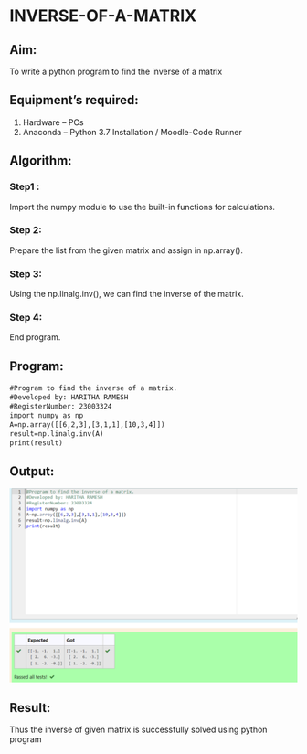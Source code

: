 # INVERSE-OF-A-MATRIX
## Aim:
To write a python program to find the inverse of a matrix
## Equipment’s required:
1. 	Hardware – PCs
2. 	Anaconda – Python 3.7 Installation / Moodle-Code Runner
## Algorithm:
### Step1 : 
Import the numpy module to use the built-in functions for calculations.
### Step 2: 
Prepare the list from the given matrix and assign in np.array().

### Step 3: 
Using the np.linalg.inv(), we can find the inverse of the matrix.
### Step 4: 
End program.

## Program:
```
#Program to find the inverse of a matrix.
#Developed by: HARITHA RAMESH
#RegisterNumber: 23003324
import numpy as np
A=np.array([[6,2,3],[3,1,1],[10,3,4]])
result=np.linalg.inv(A)
print(result)
```
## Output:
![Alt text](<Screenshot 2023-12-12 184531.png>)



## Result:
Thus the inverse of given matrix is successfully solved using python program

